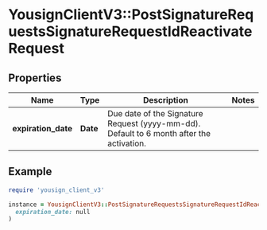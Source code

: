 # YousignClientV3::PostSignatureRequestsSignatureRequestIdReactivateRequest

## Properties

| Name | Type | Description | Notes |
| ---- | ---- | ----------- | ----- |
| **expiration_date** | **Date** | Due date of the Signature Request (yyyy-mm-dd). Default to 6 month after the activation. |  |

## Example

```ruby
require 'yousign_client_v3'

instance = YousignClientV3::PostSignatureRequestsSignatureRequestIdReactivateRequest.new(
  expiration_date: null
)
```

